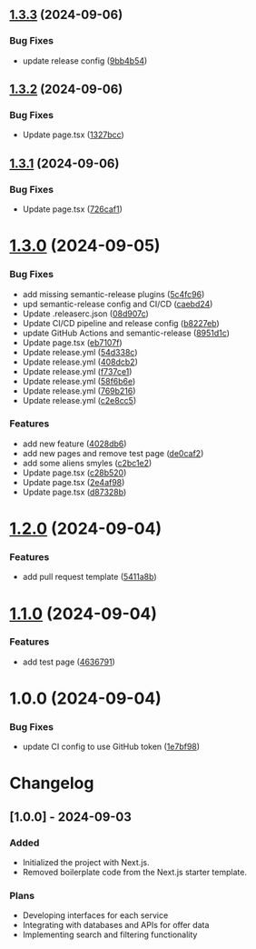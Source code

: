 ## [1.3.3](https://github.com/NikDoe/livo/compare/v1.3.2...v1.3.3) (2024-09-06)


### Bug Fixes

* update release config ([9bb4b54](https://github.com/NikDoe/livo/commit/9bb4b5459209baf8638adea911034f694be8ce18))

## [1.3.2](https://github.com/NikDoe/livo/compare/v1.3.1...v1.3.2) (2024-09-06)


### Bug Fixes

* Update page.tsx ([1327bcc](https://github.com/NikDoe/livo/commit/1327bcc6e1fd2a8e7a99761d253568116b80dd0a))

## [1.3.1](https://github.com/NikDoe/livo/compare/v1.3.0...v1.3.1) (2024-09-06)


### Bug Fixes

* Update page.tsx ([726caf1](https://github.com/NikDoe/livo/commit/726caf1ed1620252308e7333f341bb340620bf69))

# [1.3.0](https://github.com/NikDoe/livo/compare/v1.2.0...v1.3.0) (2024-09-05)


### Bug Fixes

* add missing semantic-release plugins ([5c4fc96](https://github.com/NikDoe/livo/commit/5c4fc967dea487ba589d9819ceb71f0453b4a50c))
* upd semantic-release config and CI/CD ([caebd24](https://github.com/NikDoe/livo/commit/caebd24c7970b3306786bd458a021970c81c3457))
* Update .releaserc.json ([08d907c](https://github.com/NikDoe/livo/commit/08d907cbf0ff1af3109dcbe77a6372e8f8fae32c))
* Update CI/CD pipeline and release config ([b8227eb](https://github.com/NikDoe/livo/commit/b8227eb2e45f1751025af0b189df5c17e5a8d7dc))
* update GitHub Actions and semantic-release ([8951d1c](https://github.com/NikDoe/livo/commit/8951d1c1e6a500ca4eb3fadaf13ecd2e93ec5d0b))
* Update page.tsx ([eb7107f](https://github.com/NikDoe/livo/commit/eb7107f9fd304c4b06eaed08ca2c9c897a661aaa))
* Update release.yml ([54d338c](https://github.com/NikDoe/livo/commit/54d338c362ce438a974dca0edd107571bf2f488f))
* Update release.yml ([408dcb2](https://github.com/NikDoe/livo/commit/408dcb238cadcfa99d77affd3b3180e4c0a337ca))
* Update release.yml ([f737ce1](https://github.com/NikDoe/livo/commit/f737ce1511ba3840f1f9bba226ec4310e8cc7792))
* Update release.yml ([58f6b6e](https://github.com/NikDoe/livo/commit/58f6b6eb8bf91c7bf30cfce3a8f214f2ae095bd0))
* Update release.yml ([769b216](https://github.com/NikDoe/livo/commit/769b2162da883ef7154330080eed02f5fd5db903))
* Update release.yml ([c2e8cc5](https://github.com/NikDoe/livo/commit/c2e8cc584727425be380fda3e6bfcc1dab7fa876))


### Features

* add new feature ([4028db6](https://github.com/NikDoe/livo/commit/4028db6b8547ffc76b98276961b5ba378ec42e84))
* add new pages and remove test page ([de0caf2](https://github.com/NikDoe/livo/commit/de0caf27539f19704d76800f85fba9d2788913ca))
* add some aliens smyles ([c2bc1e2](https://github.com/NikDoe/livo/commit/c2bc1e26ddc11585b422ac78b64d098659bc5aea))
* Update page.tsx ([c28b520](https://github.com/NikDoe/livo/commit/c28b520d37a585d2992884af8275b5b3bdaa1f93))
* Update page.tsx ([2e4af98](https://github.com/NikDoe/livo/commit/2e4af983e4216ca55e8b5a34204fff7b320a896a))
* Update page.tsx ([d87328b](https://github.com/NikDoe/livo/commit/d87328bb90458e0af6f87f50269d57ffb9af5001))

# [1.2.0](https://github.com/NikDoe/livo/compare/v1.1.0...v1.2.0) (2024-09-04)


### Features

* add pull request template ([5411a8b](https://github.com/NikDoe/livo/commit/5411a8b80b40e77953d94031e457f8ee3d94bece))

# [1.1.0](https://github.com/NikDoe/livo/compare/v1.0.0...v1.1.0) (2024-09-04)


### Features

* add test page ([4636791](https://github.com/NikDoe/livo/commit/46367916a85647fffe92a76ee34efd34ebf25cf4))

# 1.0.0 (2024-09-04)


### Bug Fixes

* update CI config to use GitHub token ([1e7bf98](https://github.com/NikDoe/livo/commit/1e7bf985c1650bd2139d074bdd8b086f8e13d45a))

# Changelog

## [1.0.0] - 2024-09-03
### Added
- Initialized the project with Next.js.
- Removed boilerplate code from the Next.js starter template.

### Plans
- Developing interfaces for each service
- Integrating with databases and APIs for offer data
- Implementing search and filtering functionality
